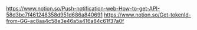 https://www.notion.so/Push-notification-web-How-to-get-API-58d3bc7f461248358d951d686a840691
https://www.notion.so/Get-tokenId-from-GG-ac8aa4c58e3e46a5a416a84c61f37a0f
